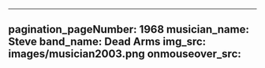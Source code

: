 ------
pagination_pageNumber: 1968
musician_name: Steve
band_name: Dead Arms
img_src: images/musician2003.png
onmouseover_src: 
------
